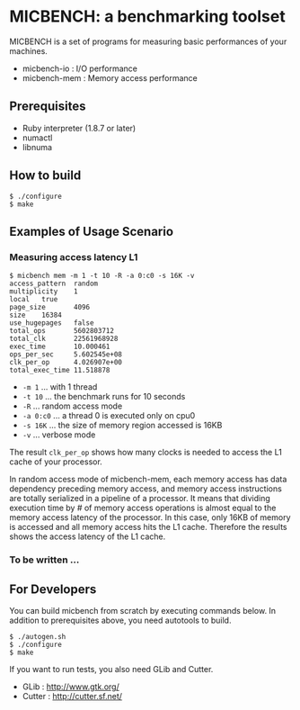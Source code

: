 MICBENCH: a benchmarking toolset
==================================

MICBENCH is a set of programs for measuring basic performances of your machines.

  * micbench-io  : I/O performance
  * micbench-mem : Memory access performance

 Prerequisites
---------------

  * Ruby interpreter (1.8.7 or later)
  * numactl
  * libnuma

 How to build
--------------

    $ ./configure
    $ make

 Examples of Usage Scenario
----------------------------

### Measuring access latency L1

    $ micbench mem -m 1 -t 10 -R -a 0:c0 -s 16K -v
    access_pattern  random
    multiplicity    1
    local   true
    page_size       4096
    size    16384
    use_hugepages   false
    total_ops       5602803712
    total_clk       22561968928
    exec_time       10.000461
    ops_per_sec     5.602545e+08
    clk_per_op      4.026907e+00
    total_exec_time 11.518878

  * `-m 1` ... with 1 thread
  * `-t 10` ... the benchmark runs for 10 seconds
  * `-R` ... random access mode
  * `-a 0:c0` ... a thread 0 is executed only on cpu0
  * `-s 16K` ... the size of memory region accessed is 16KB
  * `-v` ... verbose mode

The result `clk_per_op` shows how many clocks is needed to access the L1 cache of your processor.

In random access mode of micbench-mem, each memory access has data
dependency preceding memory access, and memory access instructions are
totally serialized in a pipeline of a processor. It means that
dividing execution time by # of memory access operations is almost
equal to the memory access latency of the processor. In this case,
only 16KB of memory is accessed and all memory access hits the L1
cache. Therefore the results shows the access latency of the L1 cache.

### To be written ...

 For Developers
----------------

You can build micbench from scratch by executing commands below. In
addition to prerequisites above, you need autotools to build.

    $ ./autogen.sh
    $ ./configure
    $ make

If you want to run tests, you also need GLib and Cutter.

  * GLib   : http://www.gtk.org/
  * Cutter : http://cutter.sf.net/
